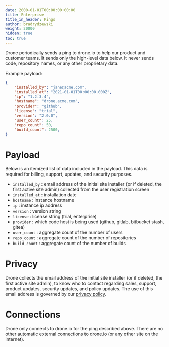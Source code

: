 ```yaml
---
date: 2000-01-01T00:00:00+00:00
title: Enterprise
title_in_header: Pings
author: bradrydzewski
weight: 20000
hidden: true
toc: true
---
```


Drone periodically sends a ping to drone.io to help our product and customer teams. It sends only the high-level data below. It never sends code, repository names, or any other proprietary data.

Example payload:

```json {linenos=table}
{
    "installed_by": "jane@acme.com",
    "installed_at": "2021-01-01T00:00:00.000Z",
    "ip": "1.2.3.4",
    "hostname": "drone.acme.com",
    "provider": "github",
    "license": "trial",
    "version": "2.0.0",
    "user_count": 25,
    "repo_count": 50,
    "build_count": 2500,
}
```


# Payload

Below is an itemized list of data included in the payload. This data is required for billing, support, updates, and security purposes.

* `installed_by`
  : email address of the initial site installer (or if deleted, the first active site admin) collected from the user registration screen
* `installed_at`
  : installation date
* `hostname`
  : instance hostname
* `ip`
  : instance ip address
* `version`
  : version string
* `license`
  : license string (trial, enterprise)
* `provider`
  : which code host is being used (github, gitlab, bitbucket stash, gitea)
* `user_count`
  : aggregate count of the number of users
* `repo_count`
  : aggregate count of the number of repositories
* `build_count`
  : aggregate count of the number of builds

# Privacy

Drone collects the email address of the initial site installer (or if deleted, the first active site admin), to know who to contact regarding sales, support, product updates, security updates, and policy updates. The use of this email address is governed by our [privacy policy](https://harness.io/privacy/).

# Connections

Drone only connects to drone.io for the ping described above. There are no other automatic external connections to drone.io (or any other site on the internet).
